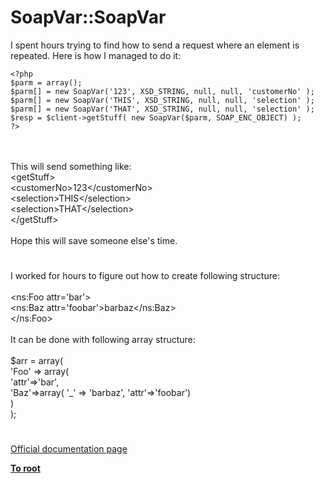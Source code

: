 # SoapVar::SoapVar



I spent hours trying to find how to send a request where an element is repeated. Here is how I managed to do it:<br>

```
<?php
$parm = array();
$parm[] = new SoapVar('123', XSD_STRING, null, null, 'customerNo' );
$parm[] = new SoapVar('THIS', XSD_STRING, null, null, 'selection' );
$parm[] = new SoapVar('THAT', XSD_STRING, null, null, 'selection' );
$resp = $client->getStuff( new SoapVar($parm, SOAP_ENC_OBJECT) );
?>
```
<br><br>This will send something like:<br>&lt;getStuff&gt;<br>  &lt;customerNo&gt;123&lt;/customerNo&gt;<br>  &lt;selection&gt;THIS&lt;/selection&gt;<br>  &lt;selection&gt;THAT&lt;/selection&gt;<br>&lt;/getStuff&gt;<br><br>Hope this will save someone else&apos;s time.  

#

I worked for hours to figure out how to create following structure:<br><br>&lt;ns:Foo attr=&apos;bar&apos;&gt;<br>   &lt;ns:Baz attr=&apos;foobar&apos;&gt;barbaz&lt;/ns:Baz&gt;<br>&lt;/ns:Foo&gt;<br><br>It can be done with following array structure:<br><br>$arr = array(<br>  &apos;Foo&apos; =&gt; array(<br>     &apos;attr&apos;=&gt;&apos;bar&apos;,<br>     &apos;Baz&apos;=&gt;array( &apos;_&apos; =&gt; &apos;barbaz&apos;, &apos;attr&apos;=&gt;&apos;foobar&apos;)<br>  )<br>);  

#

[Official documentation page](https://www.php.net/manual/en/soapvar.soapvar.php)

**[To root](/README.md)**